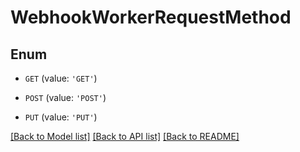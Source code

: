 # WebhookWorkerRequestMethod


## Enum

* `GET` (value: `'GET'`)

* `POST` (value: `'POST'`)

* `PUT` (value: `'PUT'`)

[[Back to Model list]](../README.md#documentation-for-models) [[Back to API list]](../README.md#documentation-for-api-endpoints) [[Back to README]](../README.md)


